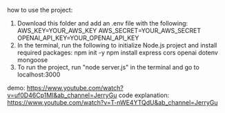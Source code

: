 how to use the project:
1. Download this folder and add an .env file with the following:
   AWS_KEY=YOUR_AWS_KEY
   AWS_SECRET=YOUR_AWS_SECRET
   OPENAI_API_KEY=YOUR_OPENAI_API_KEY
2. In the terminal, run the following to initialize Node.js project and install required packages:
   npm init -y
   npm install express cors openai dotenv mongoose
3. To run the project, run "node server.js" in the terminal and go to localhost:3000

demo: https://www.youtube.com/watch?v=uf0D46Cp1MI&ab_channel=JerryGu
code explanation: https://www.youtube.com/watch?v=T-nWE4YTQdU&ab_channel=JerryGu
